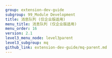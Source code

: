 ```yaml
---
group: extension-dev-guide
subgroup: 99_Module Development
title: 消息队列 (仅企业版适用)
menu_title: 消息队列 (仅企业版适用)
menu_order: 16
version: 2.1
level3_menu_node: level3parent
level3_subgroup: mq
github_link: extension-dev-guide/mq-parent.md
---
```


